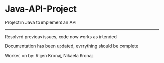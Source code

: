 # Java-API-Project
Project in Java to implement an API

--------------------------------------------------------

Resolved previous issues, code now works as intended

Documentation has been updated, everything should be complete

Worked on by: Rigen Kronaj, Nikaela Kronaj

